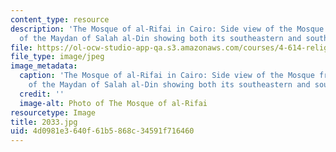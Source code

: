 ```yaml
---
content_type: resource
description: 'The Mosque of al-Rifai in Cairo: Side view of the Mosque from the center
  of the Maydan of Salah al-Din showing both its southeastern and southwestern facades.'
file: https://ol-ocw-studio-app-qa.s3.amazonaws.com/courses/4-614-religious-architecture-and-islamic-cultures-fall-2002/4d0981e3640f61b5868c34591f716460_2033.jpg
file_type: image/jpeg
image_metadata:
  caption: 'The Mosque of al-Rifai in Cairo: Side view of the Mosque from the center
    of the Maydan of Salah al-Din showing both its southeastern and southwestern facades.'
  credit: ''
  image-alt: Photo of The Mosque of al-Rifai
resourcetype: Image
title: 2033.jpg
uid: 4d0981e3-640f-61b5-868c-34591f716460
---
```

